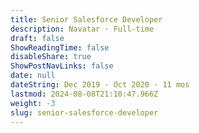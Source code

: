 ```yaml
---
title: Senior Salesforce Developer
description: Navatar · Full-time
draft: false
ShowReadingTime: false
disableShare: true
ShowPostNavLinks: false
date: null
dateString: Dec 2019 - Oct 2020 · 11 mos
lastmod: 2024-08-08T21:10:47.966Z
weight: -3
slug: senior-salesforce-developer
---
```

